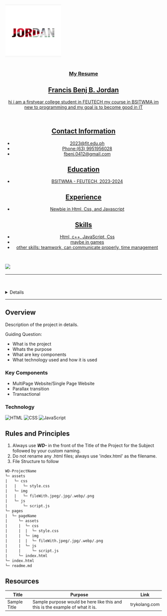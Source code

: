   <!DOCTYPE html>
<html lang="en">
<head>
  <meta charset="UTF-8">
  <meta name="viewport" content="width=device-width, initial-scale=1.0">
  
</head>
<body>

<h2></h2>

<img src="./assets/img/Jordan.jpg" alt="Jordan" width="180" height="170">
  </a>


<a name="readme-top">

<br/>

<br />
<div align="center">
  <a href="https://https://github.com/Hasteddd/">
  <!-- TODO: If you want to add logo or banner you can add it here -->
    
<!-- TODO: Change Title to the name of the title of your Project -->
  <h3 align="center">My Resume</h3>
</div>
<!-- TODO: Make a short description -->
<div align="center">
 
  </head>
       </section>
        <section>
  <body>
     <div class="container">
      <header>
        <h1>Francis Benj B. Jordan</h1>
        <p>hi i am a firstyear college student in FEUTECH my course in BSITWMA im new to programming and my goal is to become good in IT</p>
      </header>
      <section>
        <h2>Contact Information</h2>
        <ul>
          <li>2023@fit.edu.ph</li>
          <li>Phone:(63) 9951956028</li>
          <li>fbenj.0412@gmail.com</li>
          </ul>
      </section>
      <section>
        <h2>Education</h2>
        <ul>
          <li>BSITWMA - FEUTECH, 2023-2024</li>
        </ul>
        </section>
        <section>
          <h2>Experience</h2>
          <ul>
          <li>Newbie in Html, Css, and Javascript</li>
          </ul>
        </section>
        <section>
          <h2>Skills</h2>
          <ul>
            <li>Html, c++, JavaScript, Css</li>
            <li>maybe in games</li>
            <li>other skills: teamwork, can communicate properly, time management</li>
          </ul>
        </section>
        <section>
     </div>
</body>
</html>
</div>

<br />

<!-- TODO: Change the zyx-0314 into your github username  -->
<!-- TODO: Change the WD-Template-Project into the same name of your folder -->
![](https://visit-counter.vercel.app/counter.png?page=zyx-0314/Hasteddd/wd-Jordan)

---

<br />
<br />

<!-- TODO: If you want to add more layers for your readme -->
<details>
  <summary>Table of Contents</summary>
  <ol>
    <li>
      <a href="#overview">Overview</a>
      <ol>
        <li>
          <a href="#key-components">Key Components</a>
        </li>
        <li>
          <a href="#technology">Technology</a>
        </li>
      </ol>
    </li>
    <li>
      <a href="#rules-and-principles">Rules and Principles</a>
    </li>
    <li>
      <a href="#resources">Resources</a>
    </li>
  </ol>
</details>

---

## Overview

<!-- TODO: To be changed -->
<!-- The following are just sample -->
Description of the project in details.

Guiding Question:
- What is the project
- Whats the purpose
- What are key components
- What technology used and how it is used

### Key Components
<!-- TODO: List of Key Components -->
<!-- The following are just sample -->
- MultiPage Website/Single Page Website
- Parallax transition
- Transactional

### Technology
<!-- TODO: List of Technology Used -->
![HTML](https://img.shields.io/badge/HTML-E34F26?style=for-the-badge&logo=html5&logoColor=white)
![CSS](https://img.shields.io/badge/CSS-1572B6?style=for-the-badge&logo=css3&logoColor=white)
![JavaScript](https://img.shields.io/badge/JavaScript-F7DF1E?style=for-the-badge&logo=javascript&logoColor=white)

## Rules and Principles
1. Always use ***WD-*** in the front of the Title of the Project for the Subject followed by your custom naming.
2. Do not rename any .html files; always use 'index.html' as the filename.
3. File Structure to follow

```
WD-ProjectName
└─ assets
|   └─ css
|   |   └─ style.css
|   └─ img
|   |   └─ fileWith.jpeg/.jpg/.webp/.png
|   └─ js
|       └─ script.js
└─ pages
|  └─ pageName
|     └─ assets
|     |  └─ css
|     |  |  └─ style.css
|     |  └─ img
|     |  |  └─ fileWith.jpeg/.jpg/.webp/.png
|     |  └─ js
|     |     └─ script.js
|     └─ index.html
└─ index.html
└─ readme.md
```

## Resources

<!-- TODO: Add References -->
| Title | Purpose | Link |
|-|-|-|
| Sample Title | Sample purpose would be here like this and this is the example of what it is. | trykolang.com |



